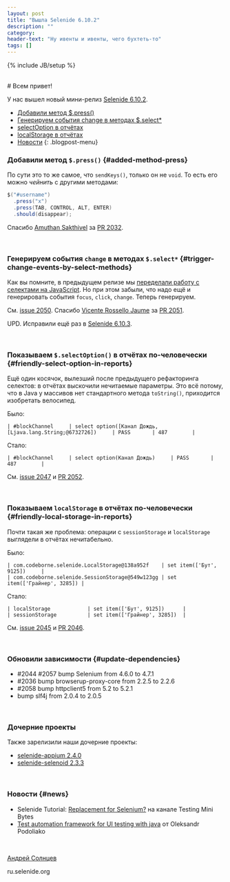 ```yaml
---
layout: post
title: "Вышла Selenide 6.10.2"
description: ""
category:
header-text: "Ну ивенты и ивенты, чего бухтеть-то"
tags: []
---
```

{% include JB/setup %}

<br>
# Всем привет!

У нас вышел новый мини-релиз [Selenide 6.10.2](https://github.com/selenide/selenide/milestone/171?closed=1).

* [Добавили метод $.press()](#added-method-press)
* [Генерируем события change в методах $.select*](#trigger-change-events-by-select-methods)
* [selectOption в отчётах](#friendly-select-option-in-reports)
* [localStorage в отчётах](#friendly-local-storage-in-reports)
* [Новости](#news)
{: .blogpost-menu}


### Добавили метод `$.press()` {#added-method-press}

По сути это то же самое, что `sendKeys()`, только он не `void`. То есть его можно _чейнить_ с другими методами:
```java
$("#username")
  .press("x")
  .press(TAB, CONTROL, ALT, ENTER)
  .should(disappear);
```

Спасибо [Amuthan Sakthivel](https://github.com/amuthansakthivel) за [PR 2032](https://github.com/selenide/selenide/pull/2032).

<br>

### Генерируем события `change` в методах `$.select*` {#trigger-change-events-by-select-methods}

Как вы помните, в предыдущем релизе мы [переделали работу с селектами на JavaScript](/2022/11/21/selenide-6.10.0/#select-options-using-javascript).
Но при этом забыли, что надо ещё и генерировать события `focus`, `click`, `change`. Теперь генерируем.

См. [issue 2050](https://github.com/selenide/selenide/issues/2050).
Спасибо [Vicente Rossello Jaume](https://github.com/cocorossello) за [PR 2051](https://github.com/selenide/selenide/pull/2051).

UPD. Исправили ещё раз в [Selenide 6.10.3](https://github.com/selenide/selenide/milestone/172?closed=1).

<br>

### Показываем `$.selectOption()` в отчётах по-человечески {#friendly-select-option-in-reports}

Ещё один косячок, вылезший после предыдущего рефакторинга селектов: в отчётах выскочили нечитаемые параметры. 
Это всё потому, что в Java у массивов нет стандартного метода `toString()`, приходится изобретать велосипед.

Было:
```
| #blockChannel     | select option([Канал Дождь, [Ljava.lang.String;@6732726])     | PASS       | 487        |
```

Стало:
```
| #blockChannel     | select option(Канал Дождь)     | PASS       | 487        |
```

См. [issue 2047](https://github.com/selenide/selenide/issues/2047) и [PR 2052](https://github.com/selenide/selenide/pull/2052).

<br>

### Показываем `localStorage` в отчётах по-человечески {#friendly-local-storage-in-reports}

Почти такая же проблема: операции с `sessionStorage` и `localStorage` выглядели в отчётах нечитабельно. 

Было:
```
| com.codeborne.selenide.LocalStorage@138a952f    | set item(['Бут', 9125])     |
| com.codeborne.selenide.SessionStorage@549w123gg | set item(['Грайнер', 3285]) |
```

Стало:
```
| localStorage            | set item(['Бут', 9125])      |
| sessionStorage          | set item(['Грайнер', 3285])  |
```

См. [issue 2045](https://github.com/selenide/selenide/issues/2045) и [PR 2046](https://github.com/selenide/selenide/pull/2046).

<br>


### Обновили зависимости {#update-dependencies}

* #2044 #2057 bump Selenium from 4.6.0 to 4.7.1
* #2036 bump browserup-proxy-core from 2.2.5 to 2.2.6
* #2058 bump httpclient5 from 5.2 to 5.2.1
* bump slf4j from 2.0.4 to 2.0.5

<br>

### Дочерние проекты

Также зарелизили наши дочерние проекты:
* [selenide-appium 2.4.0](https://github.com/selenide/selenide-appium/releases/tag/v2.4.0)
* [selenide-selenoid 2.3.3](https://github.com/selenide/selenide-selenoid/releases/tag/v2.3.3)

<br>

### Новости {#news}

* Selenide Tutorial: [Replacement for Selenium?](https://www.youtube.com/watch?v=5vrYMfsxkGY&list=PL9ok7C7Yn9A9YyRISFrxHdaxb5qqrxp_i&index=4&ab_channel=TestingMiniBytes) на канале Testing Mini Bytes
* [Test automation framework for UI testing with java](https://oleksandr-podoliako.medium.com/test-automation-framework-for-ui-testing-with-java-fddd1e3fd75b) от Oleksandr Podoliako

<br>


[Андрей Солнцев](http://asolntsev.github.io/)

ru.selenide.org
